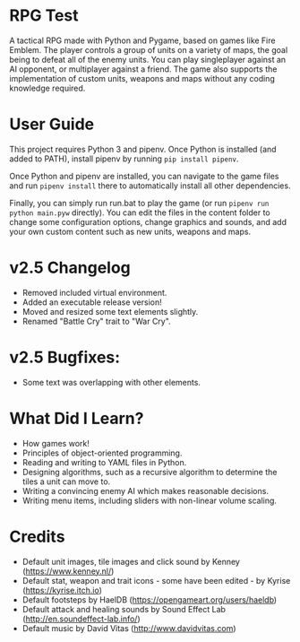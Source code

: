 # RPG Test
A tactical RPG made with Python and Pygame, based on games like Fire Emblem. The player controls a group of units on a variety of maps, the goal being to defeat all of the enemy units. You can play singleplayer against an AI opponent, or multiplayer against a friend. The game also supports the implementation of custom units, weapons and maps without any coding knowledge required.

# User Guide
This project requires Python 3 and pipenv. Once Python is installed (and added to PATH), install pipenv by running ``pip install pipenv``.

Once Python and pipenv are installed, you can navigate to the game files and run ``pipenv install`` there to automatically install all other dependencies.  

Finally, you can simply run run.bat to play the game (or run ``pipenv run python main.pyw`` directly). You can edit the files in the content folder to change some configuration options, change graphics and sounds, and add your own custom content such as new units, weapons and maps.

# v2.5 Changelog
 - Removed included virtual environment.
 - Added an executable release version!
 - Moved and resized some text elements slightly.
 - Renamed "Battle Cry" trait to "War Cry".

# v2.5 Bugfixes:
 - Some text was overlapping with other elements.

# What Did I Learn?
 - How games work!
 - Principles of object-oriented programming.
 - Reading and writing to YAML files in Python.
 - Designing algorithms, such as a recursive algorithm to determine the tiles a unit can move to.
 - Writing a convincing enemy AI which makes reasonable decisions.
 - Writing menu items, including sliders with non-linear volume scaling.

# Credits
 - Default unit images, tile images and click sound by Kenney (https://www.kenney.nl/)
 - Default stat, weapon and trait icons - some have been edited - by Kyrise (https://kyrise.itch.io)
 - Default footsteps by HaelDB (https://opengameart.org/users/haeldb)
 - Default attack and healing sounds by Sound Effect Lab (http://en.soundeffect-lab.info/)
 - Default music by David Vitas (http://www.davidvitas.com)
